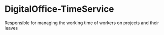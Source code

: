 # DigitalOffice-TimeService
Responsible for managing the working time of workers on projects and their leaves